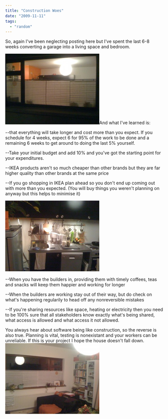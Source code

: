 ```yaml
---
title: "Construction Woes"
date: "2009-11-11"
tags: 
  - "random"
---
```


So, again I've been neglecting posting here but I've spent the last 6-8 weeks converting a garage into a living space and bedroom.

![IMG_0052](images/IMG_0052-300x225.jpg "main window")And what I've learned is:

\--that everything will take longer and cost more than you expect. If you schedule for 4 weeks, expect 6 for 95% of the work to be done and a remaining 6 weeks to get around to doing the last 5% yourself.

\--Take your initial budget and add 10% and you've got the starting point for your expenditures.

\--IKEA products aren't so much cheaper than other brands but they are far higher quality than other brands at the same price

\--If you go shopping in IKEA plan ahead so you don't end up coming out with more than you expected. (You will buy things you weren't planning on anyway but this helps to minimise it)

![IMG_0058](images/IMG_0058-300x225.jpg "IMG_0058")

\--When you have the builders in, providing them with timely coffees, teas and snacks will keep them happier and working for longer

\--When the builders are working stay out of their way, but do check on what's happening regularily to head off any nonreversible mistakes

\--If you're sharing resources like space, heating or electricity then you need to be 100% sure that all stakeholders know exactly what's being shared, what access is allowed and what access it not allowed.

You always hear about software being like construction, so the reverse is also true. Planning is vital, testing is nonexistant and your workers can be unreliable. If this is your project I hope the house doesn't fall down.![IMG_0061](images/IMG_0061-300x225.jpg "IMG_0061")
